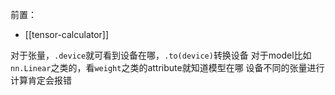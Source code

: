 前置：
- [[tensor-calculator]]

对于张量，`.device`就可看到设备在哪，`.to(device)`转换设备
对于model比如`nn.Linear`之类的，看`weight`之类的attribute就知道模型在哪
设备不同的张量进行计算肯定会报错